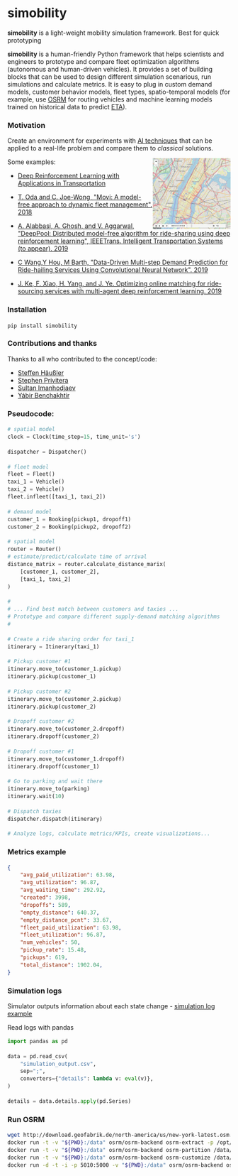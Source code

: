 # simobility

**simobility** is a light-weight mobility simulation framework. Best for quick prototyping

**simobility** is a human-friendly Python framework that helps scientists and engineers to prototype and compare fleet optimization algorithms (autonomous and human-driven vehicles). It provides a set of building blocks that can be used to design different simulation scenarious, run simulations and calculate metrics. It is easy to plug in custom demand models, customer behavior models, fleet types, spatio-temporal models (for example, use [OSRM](http://project-osrm.org/) for routing vehicles and machine learning models trained on historical data to predict [ETA](https://en.wikipedia.org/wiki/Estimated_time_of_arrival)).

### Motivation

Create an environment for experiments with [AI techniques](https://github.com/sash-ko/ai-transportation) that can be applied to a real-life problem and compare them to *classical* solutions.

<img src="./examples/moving_vehicles.gif" width="35%" align="right">

Some examples:
* [Deep Reinforcement Learning with Applications in Transportation](https://outreach.didichuxing.com/tutorial/AAAI2019/)

* [T. Oda and C. Joe-Wong, "Movi: A model-free approach to dynamic fleet management". 2018](https://arxiv.org/pdf/1804.04758.pdf)

* [A. Alabbasi, A. Ghosh, and V. Aggarwal, "DeepPool: Distributed model-free algorithm for ride-sharing using deep reinforcement learning", IEEETrans. Intelligent Transportation Systems (to appear). 2019](https://arxiv.org/pdf/1903.03882)

* [C Wang,Y Hou, M Barth, "Data-Driven Multi-step Demand Prediction for Ride-hailing Services Using Convolutional Neural Network". 2019](https://arxiv.org/pdf/1911.03441.pdf)

* [J. Ke, F. Xiao, H. Yang, and J. Ye. Optimizing online matching for ride-sourcing services with multi-agent deep reinforcement learning. 2019](https://arxiv.org/abs/1902.06228)

### Installation

`pip install simobility`

### Contributions and thanks

Thanks to all who contributed to the concept/code:

* [Steffen Häußler](https://www.linkedin.com/in/steffenhaeussler/)
* [Stephen Privitera](https://www.linkedin.com/in/stephen-privitera/)
* [Sultan Imanhodjaev](https://www.linkedin.com/in/imanhodjaev/)
* [Yábir Benchakhtir](https://www.linkedin.com/in/yabirgb/)

### Pseudocode:

```python
# spatial model
clock = Clock(time_step=15, time_unit='s')

dispatcher = Dispatcher()

# fleet model
fleet = Fleet()
taxi_1 = Vehicle()
taxi_2 = Vehicle()
fleet.infleet([taxi_1, taxi_2])

# demand model
customer_1 = Booking(pickup1, dropoff1)
customer_2 = Booking(pickup2, dropoff2)

# spatial model
router = Router()
# estimate/predict/calculate time of arrival
distance_matrix = router.calculate_distance_marix(
    [customer_1, customer_2],
    [taxi_1, taxi_2]
)

#
# ... Find best match between customers and taxies ...
# Prototype and compare different supply-demand matching algorithms
#

# Create a ride sharing order for taxi_1
itinerary = Itinerary(taxi_1)

# Pickup customer #1
itinerary.move_to(customer_1.pickup)
itinerary.pickup(customer_1)

# Pickup customer #2
itinerary.move_to(customer_2.pickup)
itinerary.pickup(customer_2)

# Dropoff customer #2
itinerary.move_to(customer_2.dropoff)
itinerary.dropoff(customer_2)

# Dropoff customer #1
itinerary.move_to(customer_1.dropoff)
itinerary.dropoff(customer_1)

# Go to parking and wait there
itinerary.move_to(parking)
itinerary.wait(10)

# Dispatch taxies
dispatcher.dispatch(itinerary)

# Analyze logs, calculate metrics/KPIs, create visualizations...
```

### Metrics example

```json
{
    "avg_paid_utilization": 63.98,
    "avg_utilization": 96.87,
    "avg_waiting_time": 292.92,
    "created": 3998,
    "dropoffs": 589,
    "empty_distance": 640.37,
    "empty_distance_pcnt": 33.67,
    "fleet_paid_utilization": 63.98,
    "fleet_utilization": 96.87,
    "num_vehicles": 50,
    "pickup_rate": 15.48,
    "pickups": 619,
    "total_distance": 1902.04,
}
```

### Simulation logs

Simulator outputs information about each state change - [simulation log example](./examples/simulation_log_small.csv)

Read logs with pandas

```python
import pandas as pd

data = pd.read_csv(
    "simulation_output.csv",
    sep=";",
    converters={"details": lambda v: eval(v)},
)

details = data.details.apply(pd.Series)
```

### Run OSRM

```bash
wget http://download.geofabrik.de/north-america/us/new-york-latest.osm.pbf
docker run -t -v "${PWD}:/data" osrm/osrm-backend osrm-extract -p /opt/car.lua /data/new-york-latest.osm.pbf
docker run -t -v "${PWD}:/data" osrm/osrm-backend osrm-partition /data/new-york-latest.osrm
docker run -t -v "${PWD}:/data" osrm/osrm-backend osrm-customize /data/new-york-latest.osrm
docker run -d -t -i -p 5010:5000 -v "${PWD}:/data" osrm/osrm-backend osrm-routed --algorithm mld /data/new-york-latest.osrm
```
